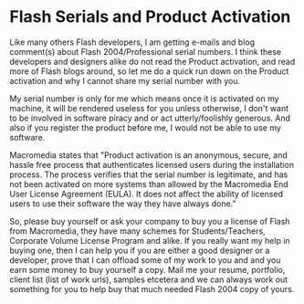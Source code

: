 # Flash Serials and Product Activation

Like many others Flash developers, I am getting e-mails and blog comment(s) about Flash 2004/Professional serial numbers. I think these developers and designers alike do not read the Product activation, and read more of Flash blogs around, so let me do a quick run down on the Product activation and why I cannot share my serial number with you.

My serial number is only for me which means once it is activated on my machine, it will be rendered useless for you unless otherwise, I don't want to be involved in software piracy and or act utterly/foolishly generous. And also if you register the product before me, I would not be able to use my software.

Macromedia states that "Product activation is an anonymous, secure, and hassle free process that authenticates licensed users during the installation process. The process verifies that the serial number is legitimate, and has not been activated on more systems than allowed by the Macromedia End User License Agreement (EULA). It does not affect the ability of licensed users to use their software the way they have always done."

So, please buy yourself or ask your company to buy you a license of Flash from Macromedia, they have many schemes for Students/Teachers, Corporate Volume License Program and alike. If you really want my help in buying one, then I can help you if you are either a good designer or a developer, prove that I can offload some of my work to you and and you earn some money to buy yourself a copy. Mail me your resume, portfolio, client list (list of work urls), samples etcetera and we can always work out something for you to help buy that much needed Flash 2004 copy of yours.

